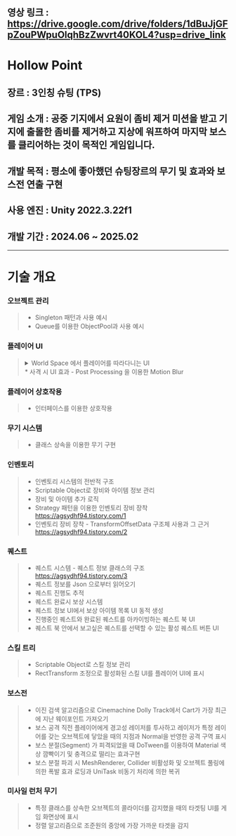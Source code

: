 영상 링크 : https://drive.google.com/drive/folders/1dBuJjGFpZouPWpuOlqhBzZwvrt40KOL4?usp=drive_link
---
# Hollow Point
## 장르 : 3인칭 슈팅 (TPS)
## 게임 소개 : 공중 기지에서 요원이 좀비 제거 미션을 받고 기지에 출몰한 좀비를 제거하고 지상에 워프하여 마지막 보스를 클리어하는 것이 목적인 게임입니다.
## 개발 목적 : 평소에 좋아했던 슈팅장르의 무기 및 효과와 보스전 연출 구현
## 사용 엔진 : Unity 2022.3.22f1
## 개발 기간 : 2024.06 ~ 2025.02

---

# 기술 개요

### 오브젝트 관리
> * Singleton 패턴과 사용 예시
> * Queue를 이용한 ObjectPool과 사용 예시 

### 플레이어 UI
>  <details><summary>World Space 에서 플레이어를 따라다니는 UI</summary> <img src="![Image](https://github.com/user-attachments/assets/fd1665fb-ee92-4b11-af0c-28b40448ef55)"  width="700" height="370"> </details>
> * 사격 시 UI 효과 - Post Processing 을 이용한 Motion Blur

### 플레이어 상호작용
> * 인터페이스를 이용한 상호작용

### 무기 시스템
> * 클래스 상속을 이용한 무기 구현

### 인벤토리
> * 인벤토리 시스템의 전반적 구조
> * Scriptable Object로 장비와 아이템 정보 관리
> * 장비 및 아이템 추가 로직
> * Strategy 패턴을 이용한 인벤토리 장비 장착 <https://agsydhf94.tistory.com/1>
> * 인벤토리 장비 장착 - TransformOffsetData 구조체 사용과 그 근거 <https://agsydhf94.tistory.com/2>


### 퀘스트
> * 퀘스트 시스템 - 퀘스트 정보 클래스의 구조 <https://agsydhf94.tistory.com/3>
> * 퀘스트 정보를 Json 으로부터 읽어오기
> * 퀘스트 진행도 추적
> * 퀘스트 완료시 보상 시스템
> * 퀘스트 정보 UI에서 보상 아이템 목록 UI 동적 생성
> * 진행중인 퀘스트와 완료된 퀘스트를 아카이빙하는 퀘스트 북 UI
> * 퀘스트 북 안에서 보고싶은 퀘스트를 선택할 수 있는 활성 퀘스트 버튼 UI

### 스킬 트리
> * Scriptable Object로 스킬 정보 관리
> * RectTransform 조정으로 활성화된 스킬 UI를 플레이어 UI에 표시

### 보스전
> * 이진 검색 알고리즘으로 Cinemachine Dolly Track에서 Cart가 가장 최근에 지난 웨이포인트 가져오기
> * 보스 공격 직전 플레이어에게 경고성 레이저를 투사하고 레이저가 특정 레이어를 갖는 오브젝트에 닿았을 때의 지점과 Normal을 반영한 공격 구역 표시
> * 보스 분절(Segment) 가 피격되었을 때 DoTween를 이용하여 Material 색상 깜빡이기 및 충격으로 떨리는 효과구현
> * 보스 분절 파괴 시 MeshRenderer, Collider 비활성화 및 오브젝트 풀링에 의한 폭발 효과 로딩과 UniTask 비동기 처리에 의한 복귀

### 미사일 런처 무기
> * 특정 클래스를 상속한 오브젝트의 콜라이더를 감지했을 때의 타겟팅 UI를 게임 화면상에 표시
> * 정렬 알고리즘으로 조준원의 중앙에 가장 가까운 타겟을 감지
